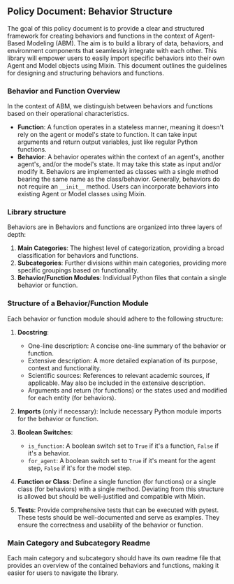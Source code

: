 ## Policy Document: Behavior Structure
The goal of this policy document is to provide a clear and structured framework for creating behaviors and functions in the context of Agent-Based Modeling (ABM). The aim is to build a library of data, behaviors, and environment components that seamlessly integrate with each other. This library will empower users to easily import specific behaviors into their own Agent and Model objects using Mixin. This document outlines the guidelines for designing and structuring behaviors and functions.

### Behavior and Function Overview
In the context of ABM, we distinguish between behaviors and functions based on their operational characteristics.

- **Function**: A function operates in a stateless manner, meaning it doesn't rely on the agent or model's state to function. It can take input arguments and return output variables, just like regular Python functions.
- **Behavior**: A behavior operates within the context of an agent's, another agent's, and/or the model's state. It may take this state as input and/or modify it. Behaviors are implemented as classes with a single method bearing the same name as the class/behavior. Generally, behaviors do not require an `__init__` method. Users can incorporate behaviors into existing Agent or Model classes using Mixin.

### Library structure
Behaviors are in Behaviors and functions are organized into three layers of depth:

1. **Main Categories**: The highest level of categorization, providing a broad classification for behaviors and functions.
2. **Subcategories**: Further divisions within main categories, providing more specific groupings based on functionality.
3. **Behavior/Function Modules**: Individual Python files that contain a single behavior or function.

### Structure of a Behavior/Function Module
Each behavior or function module should adhere to the following structure:

1. **Docstring**:
   - One-line description: A concise one-line summary of the behavior or function.
   - Extensive description: A more detailed explanation of its purpose, context and functionality.
   - Scientific sources: References to relevant academic sources, if applicable. May also be included in the extensive description.
   - Arguments and return (for functions) or the states used and modified for each entity (for behaviors).

2. **Imports** (only if necessary): Include necessary Python module imports for the behavior or function.

3. **Boolean Switches**:
   - `is_function`: A boolean switch set to `True` if it's a function, `False` if it's a behavior.
   - `for_agent`: A boolean switch set to `True` if it's meant for the agent step, `False` if it's for the model step.

4. **Function or Class**: Define a single function (for functions) or a single class (for behaviors) with a single method. Deviating from this structure is allowed but should be well-justified and compatible with Mixin.

5. **Tests**: Provide comprehensive tests that can be executed with pytest. These tests should be well-documented and serve as examples. They ensure the correctness and usability of the behavior or function.

### Main Category and Subcategory Readme
Each main category and subcategory should have its own readme file that provides an overview of the contained behaviors and functions, making it easier for users to navigate the library.
